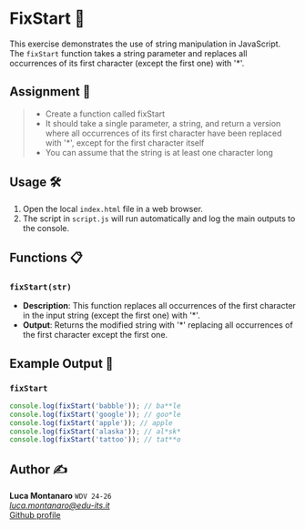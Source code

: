 # FixStart 🔄

This exercise demonstrates the use of string manipulation in JavaScript. The `fixStart` function takes a string parameter and replaces all occurrences of its first character (except the first one) with '*'.

## Assignment 📝

> - Create a function called fixStart
> - It should take a single parameter, a string, and return a version where all occurrences of its
first character have been replaced with '*', except for the first character itself
> - You can assume that the string is at least one character long


## Usage 🛠️

1. Open the local `index.html` file in a web browser.
2. The script in `script.js` will run automatically and log the main outputs to the console.

## Functions 📋

### `fixStart(str)`

- **Description**: This function replaces all occurrences of the first character in the input string (except the first one) with '*'.
- **Output**: Returns the modified string with '*' replacing all occurrences of the first character except the first one.

## Example Output 📜

### `fixStart`

```javascript
console.log(fixStart('babble')); // ba**le
console.log(fixStart('google')); // goo*le
console.log(fixStart('apple')); // apple
console.log(fixStart('alaska')); // al*sk*
console.log(fixStart('tattoo')); // tat**o
```

## Author ✍️

**Luca Montanaro** `WDV 24-26`  
*luca.montanaro@edu-its.it*  
[Github profile](https://github.com/LucaM0nt)